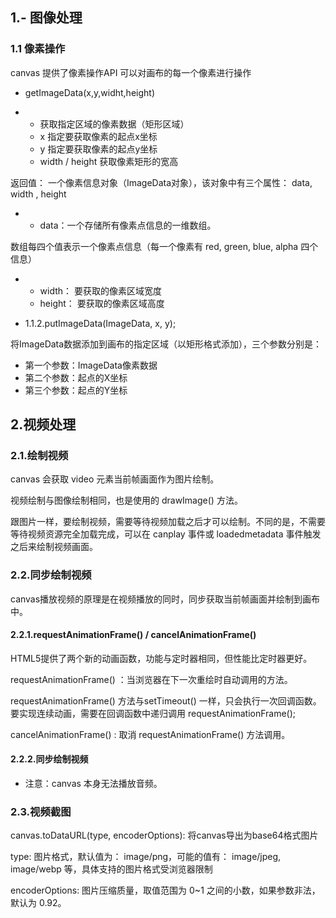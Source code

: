 ## **1.- 图像处理**

### **1.1 像素操作**

canvas 提供了像素操作API 可以对画布的每一个像素进行操作

- getImageData(x,y,widht,height)

- - 获取指定区域的像素数据（矩形区域）
  - x	指定要获取像素的起点x坐标
  - y	指定要获取像素的起点y坐标
  - width / height	获取像素矩形的宽高

返回值： 一个像素信息对象（ImageData对象），该对象中有三个属性： data, width , height

- - data：一个存储所有像素点信息的一维数组。

数组每四个值表示一个像素点信息（每一个像素有 red, green, blue, alpha 四个信息）

- - width： 要获取的像素区域宽度
  - height： 要获取的像素区域高度

- 1.1.2.putImageData(ImageData, x, y);

将ImageData数据添加到画布的指定区域（以矩形格式添加），三个参数分别是：

- 第一个参数：ImageData像素数据
- 第二个参数：起点的X坐标
- 第三个参数：起点的Y坐标

## **2.视频处理**

### **2.1.绘制视频**

canvas 会获取 video 元素当前帧画面作为图片绘制。

视频绘制与图像绘制相同，也是使用的 drawImage() 方法。

跟图片一样，要绘制视频，需要等待视频加载之后才可以绘制。不同的是，不需要等待视频资源完全加载完成，可以在 canplay 事件或 loadedmetadata 事件触发之后来绘制视频画面。

### **2.2.同步绘制视频**

canvas播放视频的原理是在视频播放的同时，同步获取当前帧画面并绘制到画布中。

#### **2.2.1.requestAnimationFrame() / cancelAnimationFrame()**

HTML5提供了两个新的动画函数，功能与定时器相同，但性能比定时器更好。

requestAnimationFrame() ：当浏览器在下一次重绘时自动调用的方法。

requestAnimationFrame() 方法与setTimeout() 一样，只会执行一次回调函数。要实现连续动画，需要在回调函数中递归调用 requestAnimationFrame();

cancelAnimationFrame() : 取消 requestAnimationFrame() 方法调用。

#### **2.2.2.同步绘制视频**

- 注意：canvas 本身无法播放音频。

### **2.3.视频截图**

canvas.toDataURL(type, encoderOptions): 将canvas导出为base64格式图片

type: 图片格式，默认值为： image/png，可能的值有： image/jpeg, image/webp 等，具体支持的图片格式受浏览器限制

encoderOptions: 图片压缩质量，取值范围为 0~1 之间的小数，如果参数非法，默认为 0.92。